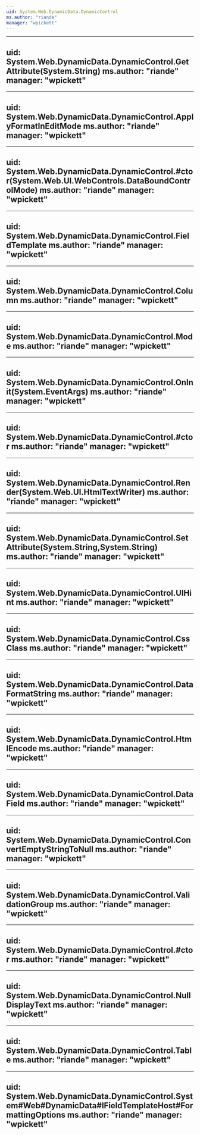 ```yaml
---
uid: System.Web.DynamicData.DynamicControl
ms.author: "riande"
manager: "wpickett"
---
```


---
uid: System.Web.DynamicData.DynamicControl.GetAttribute(System.String)
ms.author: "riande"
manager: "wpickett"
---

---
uid: System.Web.DynamicData.DynamicControl.ApplyFormatInEditMode
ms.author: "riande"
manager: "wpickett"
---

---
uid: System.Web.DynamicData.DynamicControl.#ctor(System.Web.UI.WebControls.DataBoundControlMode)
ms.author: "riande"
manager: "wpickett"
---

---
uid: System.Web.DynamicData.DynamicControl.FieldTemplate
ms.author: "riande"
manager: "wpickett"
---

---
uid: System.Web.DynamicData.DynamicControl.Column
ms.author: "riande"
manager: "wpickett"
---

---
uid: System.Web.DynamicData.DynamicControl.Mode
ms.author: "riande"
manager: "wpickett"
---

---
uid: System.Web.DynamicData.DynamicControl.OnInit(System.EventArgs)
ms.author: "riande"
manager: "wpickett"
---

---
uid: System.Web.DynamicData.DynamicControl.#ctor
ms.author: "riande"
manager: "wpickett"
---

---
uid: System.Web.DynamicData.DynamicControl.Render(System.Web.UI.HtmlTextWriter)
ms.author: "riande"
manager: "wpickett"
---

---
uid: System.Web.DynamicData.DynamicControl.SetAttribute(System.String,System.String)
ms.author: "riande"
manager: "wpickett"
---

---
uid: System.Web.DynamicData.DynamicControl.UIHint
ms.author: "riande"
manager: "wpickett"
---

---
uid: System.Web.DynamicData.DynamicControl.CssClass
ms.author: "riande"
manager: "wpickett"
---

---
uid: System.Web.DynamicData.DynamicControl.DataFormatString
ms.author: "riande"
manager: "wpickett"
---

---
uid: System.Web.DynamicData.DynamicControl.HtmlEncode
ms.author: "riande"
manager: "wpickett"
---

---
uid: System.Web.DynamicData.DynamicControl.DataField
ms.author: "riande"
manager: "wpickett"
---

---
uid: System.Web.DynamicData.DynamicControl.ConvertEmptyStringToNull
ms.author: "riande"
manager: "wpickett"
---

---
uid: System.Web.DynamicData.DynamicControl.ValidationGroup
ms.author: "riande"
manager: "wpickett"
---

---
uid: System.Web.DynamicData.DynamicControl.#ctor
ms.author: "riande"
manager: "wpickett"
---

---
uid: System.Web.DynamicData.DynamicControl.NullDisplayText
ms.author: "riande"
manager: "wpickett"
---

---
uid: System.Web.DynamicData.DynamicControl.Table
ms.author: "riande"
manager: "wpickett"
---

---
uid: System.Web.DynamicData.DynamicControl.System#Web#DynamicData#IFieldTemplateHost#FormattingOptions
ms.author: "riande"
manager: "wpickett"
---
